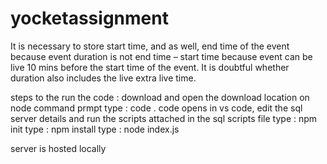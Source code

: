# yocketassignment

It is necessary to store start time, and as well, end time of the event because event duration is not end time – start time because event can be live 10 mins before the start time of the event.  It is doubtful whether duration also includes the live extra live time. 

steps to the run the code :
download and open the download location on node command prmpt 
type : code .
code opens in vs code, edit the sql server details and run the scripts attached in the sql scripts file
type : npm init 
type : npm install
type : node index.js

server is hosted locally
